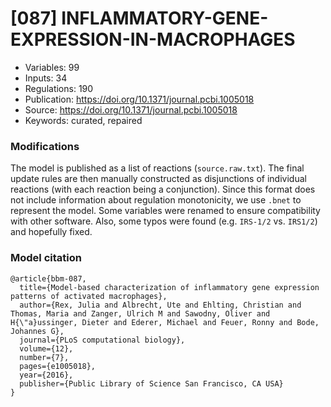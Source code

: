 # \[087\] INFLAMMATORY-GENE-EXPRESSION-IN-MACROPHAGES

 - Variables: 99
 - Inputs: 34
 - Regulations: 190
 - Publication: https://doi.org/10.1371/journal.pcbi.1005018
 - Source: https://doi.org/10.1371/journal.pcbi.1005018
 - Keywords: curated, repaired


### Modifications

The model is published as a list of reactions (`source.raw.txt`). The final update rules are then manually constructed as disjunctions of individual reactions (with each reaction being a conjunction). Since this format does not include information about regulation monotonicity, we use `.bnet` to represent the model. Some variables were renamed to ensure compatibility with other software. Also, some typos were found (e.g. `IRS-1/2` vs. `IRS1/2`) and hopefully fixed.

### Model citation

```
@article{bbm-087,
  title={Model-based characterization of inflammatory gene expression patterns of activated macrophages},
  author={Rex, Julia and Albrecht, Ute and Ehlting, Christian and Thomas, Maria and Zanger, Ulrich M and Sawodny, Oliver and H{\"a}ussinger, Dieter and Ederer, Michael and Feuer, Ronny and Bode, Johannes G},
  journal={PLoS computational biology},
  volume={12},
  number={7},
  pages={e1005018},
  year={2016},
  publisher={Public Library of Science San Francisco, CA USA}
}
```


